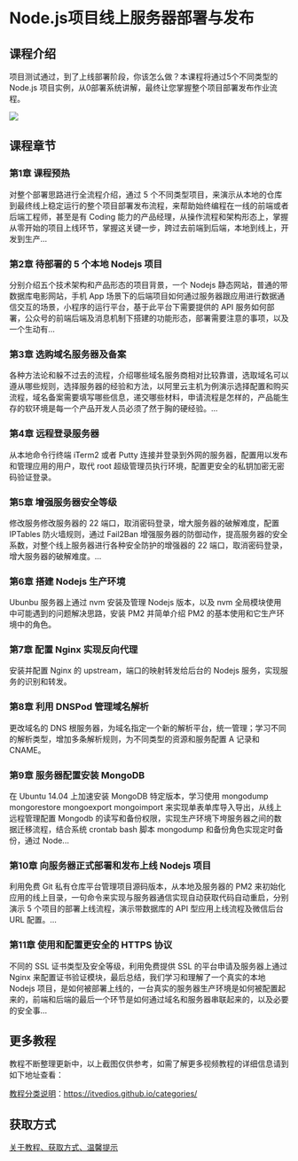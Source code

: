 # Node.js项目线上服务器部署与发布

## 课程介绍

项目测试通过，到了上线部署阶段，你该怎么做？本课程将通过5个不同类型的 Node.js 项目实例，从0部署系统讲解，最终让您掌握整个项目部署发布作业流程。

![](http://oqn6ggw87.bkt.clouddn.com/Node.js项目线上服务器部署与发布.png)

<!--more-->

## 课程章节

### 第1章 课程预热

对整个部署思路进行全流程介绍，通过 5 个不同类型项目，来演示从本地的仓库到最终线上稳定运行的整个项目部署发布流程，来帮助始终编程在一线的前端或者后端工程师，甚至是有 Coding 能力的产品经理，从操作流程和架构形态上，掌握从零开始的项目上线环节，掌握这关键一步，跨过去前端到后端，本地到线上，开发到生产...

### 第2章 待部署的 5 个本地 Nodejs 项目

分别介绍五个技术架构和产品形态的项目背景，一个 Nodejs 静态网站，普通的带数据库电影网站，手机 App 场景下的后端项目如何通过服务器跟应用进行数据通信交互的场景，小程序的运行平台，基于此平台下需要提供的 API 服务如何部署，公众号的前端后端及消息机制下搭建的功能形态，部署需要注意的事项，以及一个生动有...

### 第3章 选购域名服务器及备案

各种方法论和躲不过去的流程，介绍哪些域名服务商相对比较靠谱，选取域名可以遵从哪些规则，选择服务器的经验和方法，以阿里云主机为例演示选择配置和购买流程，域名备案需要填写哪些信息，递交哪些材料，申请流程是怎样的，产品能生存的软环境是每一个产品开发人员必须了然于胸的硬经验。...

### 第4章 远程登录服务器

从本地命令行终端 iTerm2 或者 Putty 连接并登录到外网的服务器，配置用以发布和管理应用的用户，取代 root 超级管理员执行环境，配置更安全的私钥加密无密码验证登录。

### 第5章 增强服务器安全等级

修改服务修改服务器的 22 端口，取消密码登录，增大服务器的破解难度，配置 IPTables 防火墙规则，通过 Fail2Ban 增强服务器的防御动作，提高服务器的安全系数，对整个线上服务器进行各种安全防护的增强器的 22 端口，取消密码登录，增大服务器的破解难度。...

### 第6章 搭建 Nodejs 生产环境

Ubunbu 服务器上通过 nvm 安装及管理 Nodejs 版本，以及 nvm 全局模块使用中可能遇到的问题解决思路，安装 PM2 并简单介绍 PM2 的基本使用和它生产环境中的角色。

### 第7章 配置 Nginx 实现反向代理

安装并配置 Nginx 的 upstream，端口的映射转发给后台的 Nodejs 服务，实现服务的识别和转发。

### 第8章 利用 DNSPod 管理域名解析

更改域名的 DNS 根服务器，为域名指定一个新的解析平台，统一管理；学习不同的解析类型，增加多条解析规则，为不同类型的资源和服务配置 A 记录和 CNAME。

### 第9章 服务器配置安装 MongoDB

在 Ubuntu 14.04 上加速安装 MongoDB 特定版本，学习使用 mongodump mongorestore mongoexport mongoimport 来实现单表单库导入导出，从线上远程管理配置 Mongodb 的读写和备份权限，实现生产环境下垮服务器之间的数据迁移流程，结合系统 crontab bash 脚本 mongodump 和备份角色实现定时备份，通过 Node...

### 第10章 向服务器正式部署和发布上线 Nodejs 项目

利用免费 Git 私有仓库平台管理项目源码版本，从本地及服务器的 PM2 来初始化应用的线上目录，一句命令来实现与服务器通信实现自动获取代码自动重启，分别演示 5 个项目的部署上线流程，演示带数据库的 API 型应用上线流程及微信后台 URL 配置。...

### 第11章 使用和配置更安全的 HTTPS 协议

不同的 SSL 证书类型及安全等级，利用免费提供 SSL 的平台申请及服务器上通过 Nginx 来配置证书验证模块，最后总结，我们学习和理解了一个真实的本地 Nodejs 项目，是如何被部署上线的，一台真实的服务器生产环境是如何被配置起来的，前端和后端的最后一个环节是如何通过域名和服务器串联起来的，以及必要的安全事...

## 更多教程

教程不断整理更新中，以上截图仅供参考，如需了解更多视频教程的详细信息请到如下地址查看：

[教程分类说明](https://itvedios.github.io/categories/)：<https://itvedios.github.io/categories/>

## 获取方式

[关于教程、获取方式、温馨提示](https://itvedios.github.io/about/)
